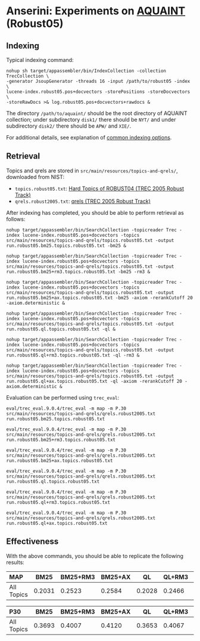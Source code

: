 # Anserini: Experiments on [AQUAINT](https://tac.nist.gov//data/data_desc.html#AQUAINT) (Robust05)

## Indexing

Typical indexing command:

```
nohup sh target/appassembler/bin/IndexCollection -collection TrecCollection \
-generator JsoupGenerator -threads 16 -input /path/to/robust05 -index \
lucene-index.robust05.pos+docvectors -storePositions -storeDocvectors \
-storeRawDocs >& log.robust05.pos+docvectors+rawdocs &
```

The directory `/path/to/aquaint/` should be the root directory of AQUAINT collection; under subdirectory `disk1/` there should be `NYT/` and under subdirectory `disk2/` there should be `APW/` and `XIE/`.

For additional details, see explanation of [common indexing options](common-indexing-options.md).

## Retrieval

Topics and qrels are stored in `src/main/resources/topics-and-qrels/`, downloaded from NIST:

+ `topics.robust05.txt`: [Hard Topics of ROBUST04 (TREC 2005 Robust Track)](http://trec.nist.gov/data/robust/05/05.50.topics.txt)
+ `qrels.robust2005.txt`: [qrels (TREC 2005 Robust Track)](http://trec.nist.gov/data/robust/05/TREC2005.qrels.txt)

After indexing has completed, you should be able to perform retrieval as follows:

```
nohup target/appassembler/bin/SearchCollection -topicreader Trec -index lucene-index.robust05.pos+docvectors -topics src/main/resources/topics-and-qrels/topics.robust05.txt -output run.robust05.bm25.topics.robust05.txt -bm25 &

nohup target/appassembler/bin/SearchCollection -topicreader Trec -index lucene-index.robust05.pos+docvectors -topics src/main/resources/topics-and-qrels/topics.robust05.txt -output run.robust05.bm25+rm3.topics.robust05.txt -bm25 -rm3 &

nohup target/appassembler/bin/SearchCollection -topicreader Trec -index lucene-index.robust05.pos+docvectors -topics src/main/resources/topics-and-qrels/topics.robust05.txt -output run.robust05.bm25+ax.topics.robust05.txt -bm25 -axiom -rerankCutoff 20 -axiom.deterministic &

nohup target/appassembler/bin/SearchCollection -topicreader Trec -index lucene-index.robust05.pos+docvectors -topics src/main/resources/topics-and-qrels/topics.robust05.txt -output run.robust05.ql.topics.robust05.txt -ql &

nohup target/appassembler/bin/SearchCollection -topicreader Trec -index lucene-index.robust05.pos+docvectors -topics src/main/resources/topics-and-qrels/topics.robust05.txt -output run.robust05.ql+rm3.topics.robust05.txt -ql -rm3 &

nohup target/appassembler/bin/SearchCollection -topicreader Trec -index lucene-index.robust05.pos+docvectors -topics src/main/resources/topics-and-qrels/topics.robust05.txt -output run.robust05.ql+ax.topics.robust05.txt -ql -axiom -rerankCutoff 20 -axiom.deterministic &

```

Evaluation can be performed using `trec_eval`:

```
eval/trec_eval.9.0.4/trec_eval -m map -m P.30 src/main/resources/topics-and-qrels/qrels.robust2005.txt run.robust05.bm25.topics.robust05.txt

eval/trec_eval.9.0.4/trec_eval -m map -m P.30 src/main/resources/topics-and-qrels/qrels.robust2005.txt run.robust05.bm25+rm3.topics.robust05.txt

eval/trec_eval.9.0.4/trec_eval -m map -m P.30 src/main/resources/topics-and-qrels/qrels.robust2005.txt run.robust05.bm25+ax.topics.robust05.txt

eval/trec_eval.9.0.4/trec_eval -m map -m P.30 src/main/resources/topics-and-qrels/qrels.robust2005.txt run.robust05.ql.topics.robust05.txt

eval/trec_eval.9.0.4/trec_eval -m map -m P.30 src/main/resources/topics-and-qrels/qrels.robust2005.txt run.robust05.ql+rm3.topics.robust05.txt

eval/trec_eval.9.0.4/trec_eval -m map -m P.30 src/main/resources/topics-and-qrels/qrels.robust2005.txt run.robust05.ql+ax.topics.robust05.txt

```

## Effectiveness

With the above commands, you should be able to replicate the following results:

MAP                                     | BM25      | BM25+RM3  | BM25+AX   | QL        | QL+RM3    | QL+AX     |
:---------------------------------------|-----------|-----------|-----------|-----------|-----------|-----------|
All Topics                              | 0.2031    | 0.2523    | 0.2584    | 0.2028    | 0.2466    | 0.2476    |


P30                                     | BM25      | BM25+RM3  | BM25+AX   | QL        | QL+RM3    | QL+AX     |
:---------------------------------------|-----------|-----------|-----------|-----------|-----------|-----------|
All Topics                              | 0.3693    | 0.4007    | 0.4120    | 0.3653    | 0.4067    | 0.4113    |


